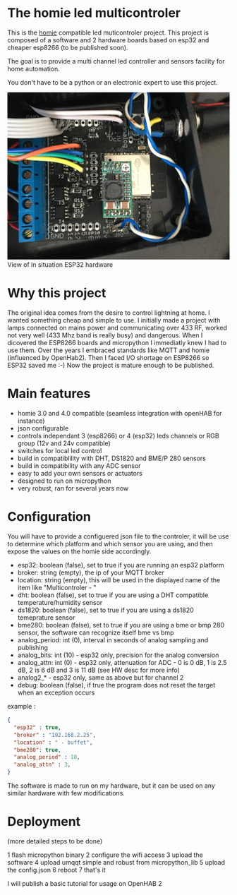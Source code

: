# The homie led multicontroler

This is the [homie](https://homieiot.github.io) compatible led muticontroler project. This project is composed of a software and 2 hardware boards based on esp32 and cheaper esp8266 (to be published soon).

The goal is to provide a multi channel led controller and sensors facility for home automation.

You don't have to be a python or an electronic expert to use this project.

![Hardware ESP32](doc/images/esp32.jpg)
View of in situation ESP32 hardware

# Why this project
The original idea comes from the desire to control lightning at home. I wanted something cheap and simple to use. I initially made a project with lamps connected on mains power and communicating over 433 RF, worked not very well (433 Mhz band is really busy) and dangerous. When I dicovered the ESP8266 boards and micropython I immediatly knew I had to use them. Over the years I embraced standards like MQTT and homie (influenced by OpenHab2). Then I faced I/O shortage on ESP8266 so ESP32 saved me :-) Now the project is mature enough to be published.

# Main features
- homie 3.0 and 4.0 compatible (seamless integration with openHAB for instance)
- json configurable
- controls independant 3 (esp8266) or 4 (esp32) leds channels or RGB group (12v and 24v compatible)
- switches for local led control
- build in compatiblility with DHT, DS1820 and BME/P 280 sensors
- build in compatibility with any ADC sensor
- easy to add your own sensors or actuators
- designed to run on micropython
- very robust, ran for several years now

# Configuration
You will have to provide a configuered json file to the controler, it will be use to determine which platform and which sensor you are using, and then expose the values on the homie side accordingly.

* esp32: boolean (false), set to true if you are running an esp32 platform
* broker: string (empty), the ip of your MQTT broker
* location: string (empty), this will be used in the displayed name of the item like "Multicontroler - <location>"
* dht: boolean (false), set to true if you are using a DHT compatible temperature/humidity sensor 
* ds1820: boolean (false), set to true if you are using a ds1820 temeprature sensor
* bme280: boolean (false), set to true if you are using a bme or bmp 280 sensor, the software can recognize itself bme vs bmp
* analog_period: int (0), interval in seconds of analog sampling and publishing
* analog_bits: int (10) - esp32 only, precision for the analog conversion
* analog_attn: int (0) - esp32 only, attenuation for ADC - 0 is 0 dB, 1 is 2.5 dB, 2 is 6 dB and 3 is 11 dB (see HW desc for more info)
* analog2_* - esp32 only, same as above but for channel 2
* debug: boolean (false), if true the program does not reset the target when an exception occurs

example :
```json
{
  "esp32" : true,
  "broker" : "192.168.2.25",
  "location" : " - buffet",
  "bme280": true,
  "analog_period" : 10,
  "analog_attn" : 3,
}
```

The software is made to run on my hardware, but it can be used on any similar hardware with few modifications.

# Deployment

(more detailed steps to be done)

1 flash micropython binary
2 configure the wifi access
3 upload the software
4 upload umqqt simple and robust from micropython_lib
5 upload the config.json
6 reboot
7 that's it

I will publish a basic tutorial for usage on OpenHAB 2

